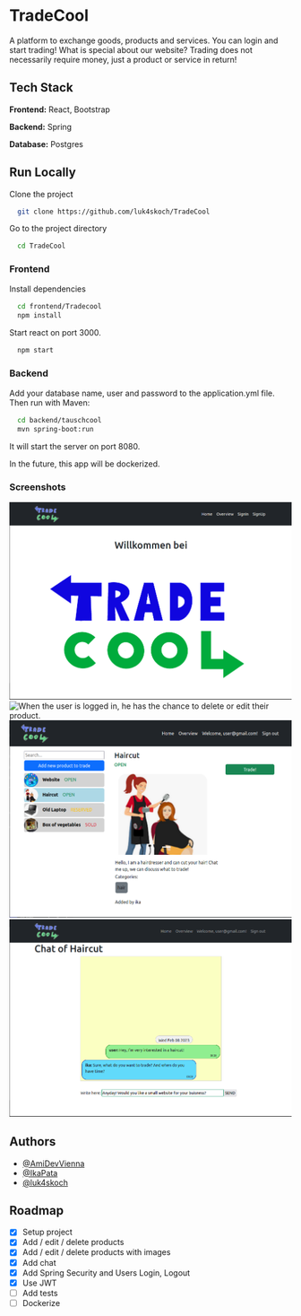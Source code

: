 
# TradeCool

A platform to exchange goods, products and services. You can login and start trading! What is special about our website? Trading does not necessarily require money, just a product or service in return!





## Tech Stack

**Frontend:** React, Bootstrap

**Backend:** Spring

**Database:** Postgres
## Run Locally

Clone the project

```bash
  git clone https://github.com/luk4skoch/TradeCool
```

Go to the project directory

```bash
  cd TradeCool
```

### Frontend

Install dependencies

```bash
  cd frontend/Tradecool
  npm install
```

Start react on port 3000.

```bash
  npm start
```

### Backend

Add your database name, user and password to the application.yml file. Then run with Maven:

```bash
  cd backend/tauschcool
  mvn spring-boot:run
```

It will start the server on port 8080.

In the future, this app will be dockerized. 

### Screenshots
![The start-up page.](tradecool_home.png)
![When the user is logged in, he has the chance to delete or edit their product.](tradecool_logged_in_product_owner.png)
![When the user is logged in, he can view and chat to trade!](tradecool_logged_in_not_product_owner.png)
![When the user is logged in, he can chat!](tradecool_chat.png)



## Authors

- [@AmiDevVienna](https://www.github.com/AmiDevVienna)
- [@IkaPata](https://www.github.com/IkaPata)
- [@luk4skoch](https://www.github.com/luk4skoch)


## Roadmap

- [x]  Setup project
- [x]  Add / edit / delete products
- [x]  Add / edit / delete products with images
- [x]  Add chat
- [x]  Add Spring Security and Users Login, Logout
- [x]  Use JWT
- [ ]  Add tests
- [ ]  Dockerize
